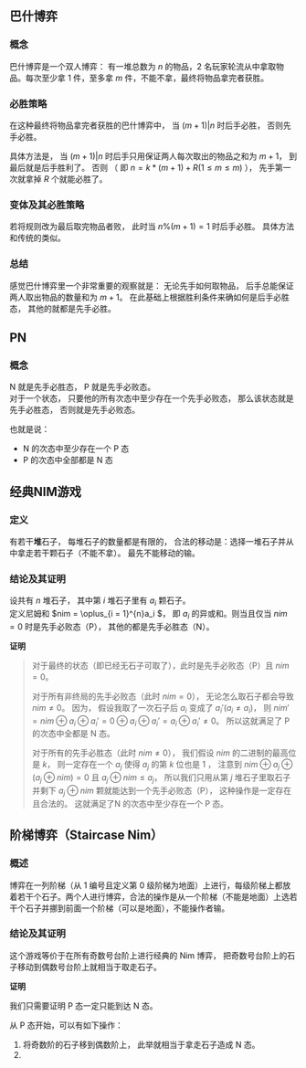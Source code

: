 ## 巴什博弈

### 概念

巴什博弈是一个双人博弈： 有一堆总数为 $n$ 的物品，2 名玩家轮流从中拿取物品。每次至少拿 1 件，至多拿 $m$ 件，不能不拿，最终将物品拿完者获胜。

### 必胜策略

在这种最终将物品拿完者获胜的巴什博弈中， 当 $(m + 1) | n$ 时后手必胜， 否则先手必胜。

具体方法是， 当 $(m + 1) | n$ 时后手只用保证两人每次取出的物品之和为 $m + 1$， 到最后就是后手胜利了。 否则 （ 即 $n = k * (m + 1) + R (1 \leq m \leq m)$ ）， 先手第一次就拿掉 $R$ 个就能必胜了。

### 变体及其必胜策略

若将规则改为最后取完物品者败， 此时当 $n \% (m + 1) = 1$ 时后手必胜。 具体方法和传统的类似。

### 总结

感觉巴什博弈里一个非常重要的观察就是： 无论先手如何取物品， 后手总能保证两人取出物品的数量和为 $m + 1$。 在此基础上根据胜利条件来确如何是后手必胜态， 其他的就都是先手必胜。

## PN

### 概念

N 就是先手必胜态， P 就是先手必败态。  
对于一个状态， 只要他的所有次态中至少存在一个先手必败态， 那么该状态就是先手必胜态， 否则就是先手必败态。

也就是说：
- N 的次态中至少存在一个 P 态
- P 的次态中全部都是 N 态

## 经典NIM游戏

### 定义

有若干**堆**石子， 每堆石子的数量都是有限的， 合法的移动是：选择一堆石子并从中拿走若干颗石子（不能不拿）。 最先不能移动的输。

### 结论及其证明

设共有 $n$ 堆石子， 其中第 $i$ 堆石子里有 $a_i$ 颗石子。  
定义尼姆和 $nim = \oplus_{i = 1}^{n}a_i $， 即 $a_i$ 的异或和。则当且仅当 $nim = 0$ 时是先手必败态（P）， 其他的都是先手必胜态（N）。

**证明**

> 对于最终的状态（即已经无石子可取了），此时是先手必败态（P）且 $nim = 0$。
> 
> 对于所有非终局的先手必败态（此时 $nim = 0$）， 无论怎么取石子都会导致 $nim \not = 0$。 因为， 假设我取了一次石子后 $a_i$ 变成了 $a_i'(a_i \not = a_i)$， 则 $nim' = nim \oplus a_i \oplus a_i' = 0 \oplus a_i \oplus a_i' = a_i \oplus a_i' \not = 0$。 所以这就满足了 P 的次态中全都是 N 态。
> 
> 对于所有的先手必胜态（此时 $nim \not = 0$）， 我们假设 $nim$ 的二进制的最高位是 $k$， 则一定存在一个 $a_j$ 使得 $a_j$ 的第 $k$ 位也是 1 ， 注意到 $nim \oplus a_j \oplus (a_j \oplus nim) = 0$ 且 $a_j \oplus nim \leq a_j$， 所以我们只用从第 $j$ 堆石子里取石子并剩下 $a_j \oplus nim$ 颗就能达到一个先手必败态（P）， 这种操作是一定存在且合法的。 这就满足了N 的次态中至少存在一个 P 态。


## 阶梯博弈（Staircase Nim）

### 概述

博弈在一列阶梯（从 1 编号且定义第 0 级阶梯为地面）上进行，每级阶梯上都放着若干个石子。两个人进行博弈，合法的操作是从一个阶梯（不能是地面）上选若干个石子并挪到前面一个阶梯（可以是地面），不能操作者输。

### 结论及其证明

这个游戏等价于在所有奇数号台阶上进行经典的 Nim 博弈， 把奇数号台阶上的石子移动到偶数号台阶上就相当于取走石子。

**证明**

我们只需要证明 P 态一定只能到达 N 态。

从 P 态开始，可以有如下操作：

1. 将奇数阶的石子移到偶数阶上， 此举就相当于拿走石子造成 N 态。
2. 